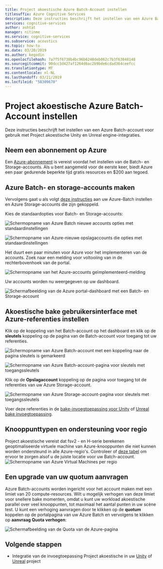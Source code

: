 ```yaml
---
title: Project akoestische Azure Batch-Account instellen
titlesuffix: Azure Cognitive Services
description: Deze instructies beschrijft het instellen van een Azure Batch-account voor gebruik met Project akoestische Unity en Unreal engine-integraties.
services: cognitive-services
author: ashtat
manager: nitinme
ms.service: cognitive-services
ms.subservice: acoustics
ms.topic: how-to
ms.date: 03/20/2019
ms.author: kegodin
ms.openlocfilehash: 7a7f5f6738b4bc96b6248deb062c7b3f63048148
ms.sourcegitcommit: 90dcc3d427af1264d6ac2b9bde6cdad364ceefcc
ms.translationtype: MT
ms.contentlocale: nl-NL
ms.lasthandoff: 03/21/2019
ms.locfileid: "58309670"
---
```

# <a name="project-acoustics-azure-batch-account-setup"></a>Project akoestische Azure Batch-Account instellen
Deze instructies beschrijft het instellen van een Azure Batch-account voor gebruik met Project akoestische Unity en Unreal engine-integraties.

## <a name="get-an-azure-subscription"></a>Neem een abonnement op Azure
Een [Azure-abonnement](https://azure.microsoft.com/free/) is vereist voordat het instellen van de Batch- en Storage-accounts. Als u bent aangemeld voor de eerste keer, biedt Azure een paar gedurende beperkte tijd gratis resources en $200 aan tegoed.

## <a name="create-azure-batch-and-storage-accounts"></a>Azure Batch- en storage-accounts maken
Vervolgens gaat u als volgt [deze instructies](https://docs.microsoft.com/azure/batch/batch-account-create-portal) aan uw Azure-Batch instellen en Azure Storage-accounts die zijn gekoppeld.

Kies de standaardopties voor Batch- en Storage-accounts:
  
  ![Schermopname van Azure Batch nieuwe accounts opties met standaardinstellingen](media/new-batch-account-create.png)

  ![Schermopname van Azure-nieuwe opslagaccounts die opties met standaardinstellingen](media/batch-storage-account-create.png)

Het duurt een paar minuten voor Azure voor het implementeren van de accounts. Zoek naar een melding voor voltooiing van in de rechterbovenhoek van de portal.
  
  ![Schermopname van het Azure-accounts geïmplementeerd-melding](media/batch-accounts-deploy-notification.png)

Uw accounts worden nu weergegeven op uw dashboard.
  
  ![Schermafbeelding van de Azure portal-dashboard met een Batch- en Storage-account](media/azure-portal-dashboard.png)

## <a name="set-up-acoustics-bake-ui-with-azure-credentials"></a>Akoestische bake gebruikersinterface met Azure-referenties instellen
Klik op de koppeling van het Batch-account op het dashboard en klik op de **sleutels** koppeling op de pagina van de Batch-account voor toegang tot uw referenties.
  
  ![Schermopname van Azure Batch-account met een koppeling naar de pagina sleutels is gemarkeerd](media/batch-access-keys.png)

  ![Schermopname van Azure Batch-account-pagina voor sleutels met toegangssleutels](media/batch-keys-info.png)

Klik op de **Opslagaccount** koppeling op de pagina voor toegang tot de referenties van uw Azure Storage-account.
  
  ![Schermopname van Azure Storage-account-pagina voor sleutels met toegangssleutels](media/storage-keys-info.png)

Voer deze referenties in de [bake-invoegtoepassing voor Unity](unity-baking.md) of [Unreal bake invoegtoepassing](unreal-baking.md).

## <a name="node-types-and-region-support"></a>Knooppunttypen en ondersteuning voor regio
Project akoestische vereist dat fsv2 - en H-serie berekenen geoptimaliseerde virtuele machine van Azure-knooppunten die niet kunnen worden ondersteund in alle Azure-regio's. Controleer of [deze tabel](https://azure.microsoft.com/global-infrastructure/services) om ervoor te zorgen alsof u de juiste locatie voor uw Batch-account.
![Schermopname van Azure Virtual Machines per regio](media/azure-regions.png) 

## <a name="upgrading-your-quota"></a>Een upgrade van uw quotum aanvragen
Azure Batch-accounts worden ingericht voor het account maken met een limiet van 20 compute-resources. Wilt u mogelijk verhogen van deze limiet voor snellere bake momenten, omdat u kunt uw workload akoestische parallel over veel knooppunten, tot maximaal het aantal punten in uw scène test. U kunt een verhoging aanvragen door te klikken op de **quotum** koppelen op de portalpagina van uw Azure Batch en vervolgens te klikken op **aanvraag Quota verhogen**:

![Schermafbeelding van de Quota van de Azure-pagina](media/azure-quotas.png)

## <a name="next-steps"></a>Volgende stappen
* Integratie van de invoegtoepassing Project akoestische in uw [Unity](unity-integration.md) of [Unreal](unreal-integration.md) project

